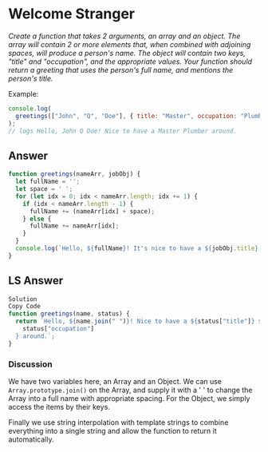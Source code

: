 # Welcome Stranger
*Create a function that takes 2 arguments, an array and an object. The array will contain 2 or more elements that, when combined with adjoining spaces, will produce a person's name. The object will contain two keys, "title" and "occupation", and the appropriate values. Your function should return a greeting that uses the person's full name, and mentions the person's title.*

Example:

```js
console.log(
  greetings(["John", "Q", "Doe"], { title: "Master", occupation: "Plumber" })
);
// logs Hello, John Q Doe! Nice to have a Master Plumber around.
```

## Answer

```js
function greetings(nameArr, jobObj) {
  let fullName = '';
  let space = ' ';
  for (let idx = 0; idx < nameArr.length; idx += 1) {
    if (idx < nameArr.length - 1) {
      fullName += (nameArr[idx] + space);
    } else {
      fullName += nameArr[idx];
    }
  }
  console.log(`Hello, ${fullName}! It's nice to have a ${jobObj.title} ${jobObj.occupation} around.`);
}
```

## LS Answer

```js
Solution
Copy Code
function greetings(name, status) {
  return `Hello, ${name.join(" ")}! Nice to have a ${status["title"]} ${
    status["occupation"]
  } around.`;
}
```

### Discussion
We have two variables here, an Array and an Object. We can use `Array.prototype.join()` on the Array, and supply it with a ' ' to change the Array into a full name with appropriate spacing. For the Object, we simply access the items by their keys.

Finally we use string interpolation with template strings to combine everything into a single string and allow the function to return it automatically.
